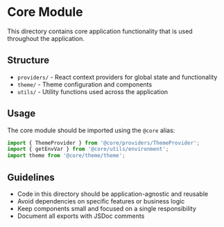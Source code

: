 # Core Module

This directory contains core application functionality that is used throughout the application.

## Structure

- `providers/` - React context providers for global state and functionality
- `theme/` - Theme configuration and components
- `utils/` - Utility functions used across the application

## Usage

The core module should be imported using the `@core` alias:

```jsx
import { ThemeProvider } from '@core/providers/ThemeProvider';
import { getEnvVar } from '@core/utils/environment';
import theme from '@core/theme/theme';
```

## Guidelines

- Code in this directory should be application-agnostic and reusable
- Avoid dependencies on specific features or business logic
- Keep components small and focused on a single responsibility
- Document all exports with JSDoc comments